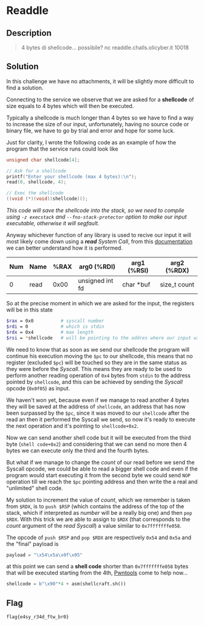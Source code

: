 # Readdle

## Description
> 4 bytes di shellcode... possibile?
nc readdle.challs.olicyber.it 10018

## Solution
In this challenge we have no attachments, it will be slightly more difficult to find a solution.

Connecting to the service we observe that we are asked for a **shellcode** of size equals to 4 bytes which will then be executed.

Typically a shellcode is much longer than 4 bytes so we have to find a way to increase the size of our input, unfortunately, having no source code or binary file, we have to go by trial and error and hope for some luck.

Just for clarity, I wrote the following code as an example of how the program that the service runs could look like
```c
unsigned char shellcode[4];

// Ask for a shellcode
printf("Enter your shellcode (max 4 bytes):\n");
read(0, shellcode, 4);

// Exec the shellcode
((void (*)(void))shellcode)(); 
```
*This code will save the shellcode into the stack, so we need to compile using `-z execstack` and `--fno-stack-protector` option to make our input executable, otherwise it will segfault.*

Anyway whichever function of any library is used to recive our input it will most likely come down using a ***read*** *System Call*, from this [documentation](https://chromium.googlesource.com/chromiumos/docs/+/master/constants/syscalls.md#x86_64-64_bit) we can better understand how it is performed.

|Num|Name|%RAX|arg0 (%RDI)|arg1 (%RSI)|arg2 (%RDX)|
| ------------- | ------------- | ------------- | ------------- | ------------- | ------------- |
|0|read|0x00|unsigned int fd|char *buf|size_t count|

So at the precise moment in which we are asked for the input, the registers will be in this state
```bash
$rax = 0x0			# syscall number
$rdi = 0			# which is stdin 
$rdx = 0x4			# max length
$rsi = *shellcode	# will be pointing to the addres where our input will be stored
```
We need to know that as soon as we send our shellcode the program will continue his execution moving the `$pc` to our shellcode, this means that no register (excluded `$pc`) will be touched so they are in the same status as they were before the *Syscall*.
This means they are ready to be used to perform another reading operation of `0x4` bytes from `stdin` to the address pointed by `shellcode`, and this can be achieved by sending the *Syscall* opcode (`0x0f05`) as input.

We haven't won yet, because even if we manage to read another 4 bytes they will be saved at the address of  `shellcode`, an address that has now been surpassed by the `$pc`, since it was moved to our `shellcode` after the read an then it performed the Syscall we send, so now it's ready to execute the next operation and it's pointing to `shellcode+0x2`.

Now we can send another shell code but it will be executed from the third byte (`shell code+0x2`) and considering that we can send no more then 4 bytes we can execute only the third and the fourth bytes.

But what if we manage to change the *count* of our read before we send the Syscall opcode, we could be able to read a bigger shell code and even if the program would start executing it from the second byte we could send `NOP` operation till we reach the `$pc` pointing address and then write the a real and "unlimited" shell code.

My solution to increment the value of *count*, which we remember is taken from `$RDX`, is to `push $RSP` (which contains the address of the top of the stack, which if interpreted as *number* will be a really big one) and then `pop $RDX`. With this trick we are able to assign to `$RDX` (that corresponds to the *count* argument of the *read Syscall*) a value similar to `0x7fffffffe058`.

The opcode of `push $RSP` and `pop $RDX` are respectively `0x54` and `0x5a` and the "final" payload is 
```python
payload = "\x54\x5a\x0f\x05"
```
at this point we can send a **shell code** shorter than `0x7fffffffe058` bytes that will be executed starting from the 4th, [Pwntools](https://github.com/Gallopsled/pwntools) come to help now...
```python
shellcode = b"\x90"*4 + asm(shellcraft.sh())
``` 

## Flag
`flag{e4sy_r34d_ftw_br0}`
